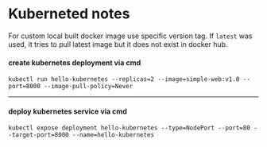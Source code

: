 # Kuberneted notes


For custom local built docker image use specific version tag. If ```latest``` was used, it tries to pull latest image but it does not exist in docker hub.

#### create kubernetes deployment via cmd
```
kubectl run hello-kubernetes --replicas=2 --image=simple-web:v1.0 --port=8000 --image-pull-policy=Never
```

-----------------

#### deploy kubernetes service via cmd
```
kubectl expose deployment hello-kubernetes --type=NodePort --port=80 --target-port=8000 --name=hello-kubernetes
```
